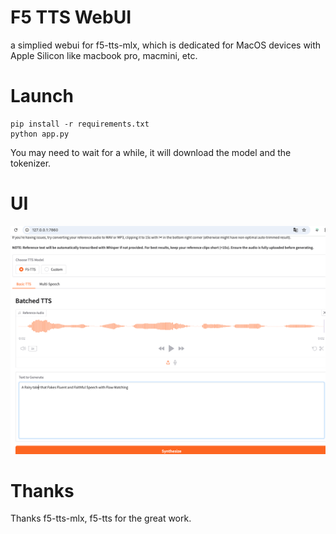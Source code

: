 # F5 TTS WebUI
a simplied webui for f5-tts-mlx, which is dedicated for MacOS devices with Apple Silicon like macbook pro, macmini, etc.
# Launch
``` 
pip install -r requirements.txt 
python app.py
```
You may need to wait for a while, it will download the model and the tokenizer.
# UI
![UI](./tts-webui.png)
# Thanks
Thanks f5-tts-mlx, f5-tts for the great work.